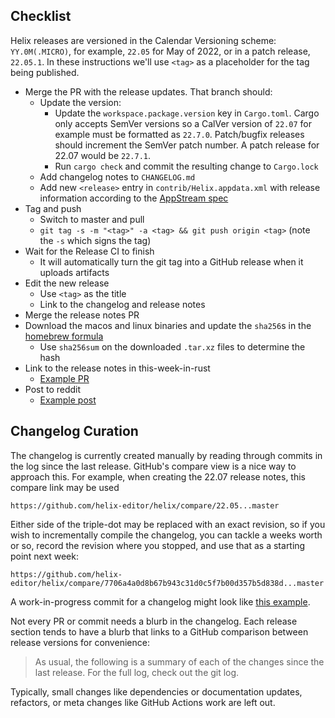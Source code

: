 ## Checklist

Helix releases are versioned in the Calendar Versioning scheme:
`YY.0M(.MICRO)`, for example, `22.05` for May of 2022, or in a patch release,
`22.05.1`. In these instructions we'll use `<tag>` as a placeholder for the tag
being published.

* Merge the PR with the release updates. That branch should:
    * Update the version:
        * Update the `workspace.package.version` key in `Cargo.toml`. Cargo only accepts
          SemVer versions so a CalVer version of `22.07` for example must be formatted
          as `22.7.0`. Patch/bugfix releases should increment the SemVer patch number. A
          patch release for 22.07 would be `22.7.1`.
        * Run `cargo check` and commit the resulting change to `Cargo.lock`
    * Add changelog notes to `CHANGELOG.md`
    * Add new `<release>` entry in `contrib/Helix.appdata.xml` with release information according to the [AppStream spec](https://www.freedesktop.org/software/appstream/docs/sect-Metadata-Releases.html)
* Tag and push
    * Switch to master and pull
    * `git tag -s -m "<tag>" -a <tag> && git push origin <tag>` (note the `-s` which signs the tag)
* Wait for the Release CI to finish
    * It will automatically turn the git tag into a GitHub release when it uploads artifacts
* Edit the new release
    * Use `<tag>` as the title
    * Link to the changelog and release notes
* Merge the release notes PR
* Download the macos and linux binaries and update the `sha256`s in the [homebrew formula]
    * Use `sha256sum` on the downloaded `.tar.xz` files to determine the hash
* Link to the release notes in this-week-in-rust
    * [Example PR](https://github.com/rust-lang/this-week-in-rust/pull/3300)
* Post to reddit
    * [Example post](https://www.reddit.com/r/rust/comments/uzp5ze/helix_editor_2205_released/)

[homebrew formula]: https://github.com/Homebrew/homebrew-core/blob/master/Formula/h/helix.rb

## Changelog Curation

The changelog is currently created manually by reading through commits in the
log since the last release. GitHub's compare view is a nice way to approach
this. For example, when creating the 22.07 release notes, this compare link
may be used

```
https://github.com/helix-editor/helix/compare/22.05...master
```

Either side of the triple-dot may be replaced with an exact revision, so if
you wish to incrementally compile the changelog, you can tackle a weeks worth
or so, record the revision where you stopped, and use that as a starting point
next week:

```
https://github.com/helix-editor/helix/compare/7706a4a0d8b67b943c31d0c5f7b00d357b5d838d...master
```

A work-in-progress commit for a changelog might look like
[this example](https://github.com/helix-editor/helix/commit/831adfd4c709ca16b248799bfef19698d5175e55).

Not every PR or commit needs a blurb in the changelog. Each release section
tends to have a blurb that links to a GitHub comparison between release
versions for convenience:

> As usual, the following is a summary of each of the changes since the last
> release. For the full log, check out the git log.

Typically, small changes like dependencies or documentation updates, refactors,
or meta changes like GitHub Actions work are left out.
